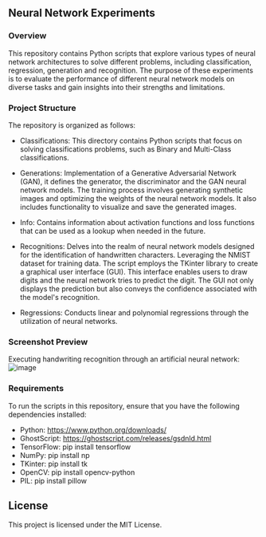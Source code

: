 ## Neural Network Experiments

### Overview
This repository contains Python scripts that explore various types of neural network architectures to solve different problems, including classification, regression, generation and recognition. The purpose of these experiments is to evaluate the performance of different neural network models on diverse tasks and gain insights into their strengths and limitations.


### Project Structure
The repository is organized as follows:

- Classifications: This directory contains Python scripts that focus on solving classifications problems, such as Binary and Multi-Class classifications.

- Generations: Implementation of a Generative Adversarial Network (GAN), it defines the generator, the discriminator and the GAN neural network models. The training process involves generating synthetic images and optimizing the weights of the neural network models. It also includes functionality to visualize and save the generated images.

- Info: Contains information about activation functions and loss functions that can be used as a lookup when needed in the future.

- Recognitions: Delves into the realm of neural network models designed for the identification of handwritten characters. Leveraging the NMIST dataset for training data. The script employs the TKinter library to create a graphical user interface (GUI). This interface enables users to draw digits and the neural network tries to predict the digit. The GUI not only displays the prediction but also conveys the confidence associated with the model's recognition.

- Regressions: Conducts linear and polynomial regressions through the utilization of neural networks.


### Screenshot Preview

Executing handwriting recognition through an artificial neural network:
![image](https://github.com/TobiasSjoholm1995/AI/assets/43572826/404906f8-f405-44ce-b03c-e0379122b17b)



### Requirements
To run the scripts in this repository, ensure that you have the following dependencies installed:

- Python:  https://www.python.org/downloads/
- GhostScript:  https://ghostscript.com/releases/gsdnld.html 
- TensorFlow:  pip install tensorflow 
- NumPy:  pip install np
- TKinter:  pip install tk
- OpenCV:  pip install opencv-python
- PIL:  pip install pillow


## License
This project is licensed under the MIT License.
